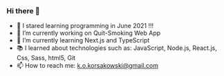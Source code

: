 ### Hi there 👋
- 🎉 I stared learning programming in June 2021 !!!
- 🔭 I’m currently working on Quit-Smoking Web App
- 🌱 I’m currently learning Next.js and TypeScript
- 📚 I learned about technologies such as: JavaScript, Node.js, React.js, Css, Sass, html5, Git
- 📫 How to reach me: k.o.korsakowski@gmail.com


<!--
**KordianKorsakowski/KordianKorsakowski** is a ✨ _special_ ✨ repository because its `README.md` (this file) appears on your GitHub profile.

Here are some ideas to get you started:

- 🔭 I’m currently working on ...
- 🌱 I’m currently learning ...
- 👯 I’m looking to collaborate on ...
- 🤔 I’m looking for help with ...
- 💬 Ask me about ...
- 📫 How to reach me: ...
- 😄 Pronouns: ...
- ⚡ Fun fact: ...
-->
